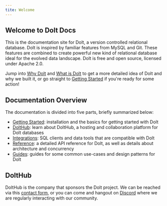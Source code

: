 ```yaml
---
tite: Welcome
---
```



## Welcome to Dolt Docs

This is the documentation site for Dolt, a version controlled relational database. Dolt is inspired by familiar features from MySQL and Git. These features are combined to create powerful new kind of relational database ideal for the evolved data landscape. Dolt is free and open source, licensed under Apache 2.0.

Jump into [Why Dolt](why-dolt.md) and [What is Dolt](what-is-dolt.md) to get a more detailed idea of Dolt and why we built it, or go straight to [Getting Started](../getting-started) if you're ready for some action!


## Documentation Overview

The documentation is divided into five parts, briefly summarized below:
- [Getting Started](../getting-started): installation and the basics for getting started with Dolt
- [DoltHub](../dolthub): learn about DoltHub, a hosting and collaboration platform for Dolt databases
- [Integrations](../integrations): SQL clients and data tools that are compatible with Dolt
- [Reference](../reference): a detailed API reference for Dolt, as well as details about architecture and concurrency
- [Guides](../guides): guides for some common use-cases and design patterns for Dolt

## DoltHub

DoltHub is the company that sponsors the Dolt project. We can be reached via this [contact form](https://www.dolthub.com/contact), or you can come and hangout on [Discord](https://discord.com/invite/RFwfYpu) where we are regularly interacting with our community.
